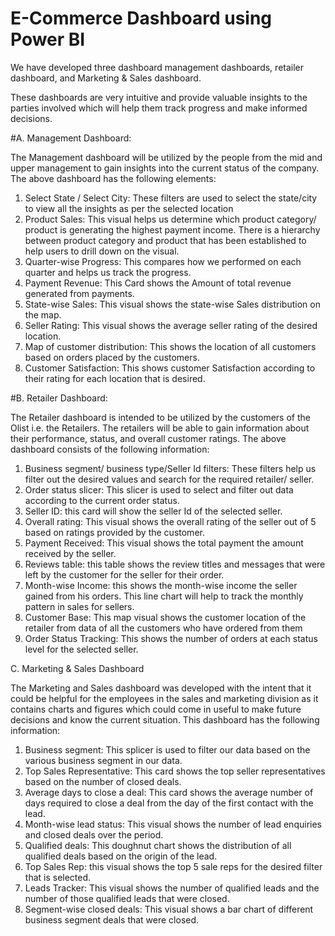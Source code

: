 # E-Commerce Dashboard using Power BI

We have developed three dashboard management dashboards,
retailer dashboard, and Marketing & Sales dashboard.

These dashboards are very intuitive and provide valuable
insights to the parties involved which will help them track
progress and make informed decisions.

#A. Management Dashboard:

The Management dashboard will be utilized by the people
from the mid and upper management to gain insights into
the current status of the company. The above dashboard has
the following elements:

1) Select State / Select City: These filters are used to select
the state/city to view all the insights as per the selected
location
2) Product Sales: This visual helps us determine which
product category/ product is generating the highest payment
income. There is a hierarchy between product
category and product that has been established to help
users to drill down on the visual.
3) Quarter-wise Progress: This compares how we performed
on each quarter and helps us track the progress.
4) Payment Revenue: This Card shows the Amount of total
revenue generated from payments.
5) State-wise Sales: This visual shows the state-wise Sales
distribution on the map.
6) Seller Rating: This visual shows the average seller rating
of the desired location.
7) Map of customer distribution: This shows the location of
all customers based on orders placed by the customers.
8) Customer Satisfaction: This shows customer Satisfaction
according to their rating for each location that is desired.

#B. Retailer Dashboard:

The Retailer dashboard is intended to be utilized by the
customers of the Olist i.e. the Retailers. The retailers will
be able to gain information about their performance, status,
and overall customer ratings. The above dashboard consists of
the following information:

1) Business segment/ business type/Seller Id filters: These
filters help us filter out the desired values and search for
the required retailer/ seller.
2) Order status slicer: This slicer is used to select and filter
out data according to the current order status.
3) Seller ID: this card will show the seller Id of the selected
seller.
4) Overall rating: This visual shows the overall rating of the
seller out of 5 based on ratings provided by the customer.
5) Payment Received: This visual shows the total payment
the amount received by the seller.
6) Reviews table: this table shows the review titles and
messages that were left by the customer for the seller
for their order.
7) Month-wise Income: this shows the month-wise income
the seller gained from his orders. This line chart will
help to track the monthly pattern in sales for sellers.
8) Customer Base: This map visual shows the customer
location of the retailer from data of all the customers
who have ordered from them
9) Order Status Tracking: This shows the number of orders
at each status level for the selected seller.

C. Marketing & Sales Dashboard

The Marketing and Sales dashboard was developed with the
intent that it could be helpful for the employees in the sales
and marketing division as it contains charts and figures which
could come in useful to make future decisions and know the
current situation. This dashboard has the following information:
1) Business segment: This splicer is used to filter our data
based on the various business segment in our data.
2) Top Sales Representative: This card shows the top seller
representatives based on the number of closed deals.
3) Average days to close a deal: This card shows the
average number of days required to close a deal from
the day of the first contact with the lead.
4) Month-wise lead status: This visual shows the number
of lead enquiries and closed deals over the period.
5) Qualified deals: This doughnut chart shows the distribution
of all qualified deals based on the origin of the lead.
6) Top Sales Rep: this visual shows the top 5 sale reps for
the desired filter that is selected.
7) Leads Tracker: This visual shows the number of qualified
leads and the number of those qualified leads that
were closed.
8) Segment-wise closed deals: This visual shows a bar chart
of different business segment deals that were closed.
